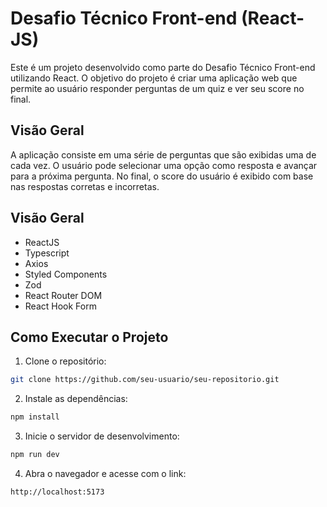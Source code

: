 # Desafio Técnico Front-end (React-JS)

Este é um projeto desenvolvido como parte do Desafio Técnico Front-end utilizando React. O objetivo do projeto é criar uma aplicação web que permite ao usuário responder perguntas de um quiz e ver seu score no final.

## Visão Geral

A aplicação consiste em uma série de perguntas que são exibidas uma de cada vez. O usuário pode selecionar uma opção como resposta e avançar para a próxima pergunta. No final, o score do usuário é exibido com base nas respostas corretas e incorretas.

## Visão Geral

 - ReactJS
 - Typescript
 - Axios
 - Styled Components
 - Zod
 - React Router DOM
 - React Hook Form

## Como Executar o Projeto

1. Clone o repositório:

```bash
git clone https://github.com/seu-usuario/seu-repositorio.git
```

2. Instale as dependências:

```bash
npm install
```

3. Inicie o servidor de desenvolvimento:

```bash
npm run dev
```

4. Abra o navegador e acesse com o link:

```bash
http://localhost:5173
```